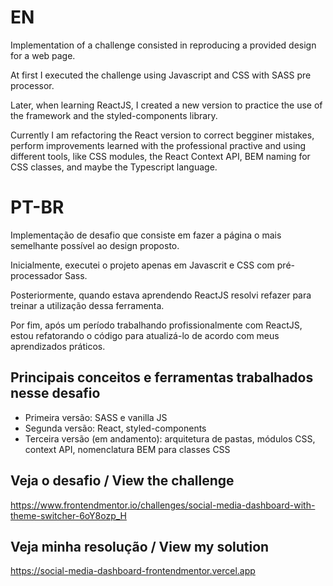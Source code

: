 # EN

Implementation of a challenge consisted in reproducing a provided design for a web page.

At first I executed the challenge using Javascript and CSS with SASS pre processor.

Later, when learning ReactJS, I created a new version to practice the use of the framework and the styled-components library.

Currently I am refactoring the React version to correct begginer mistakes, perform improvements learned with the professional practive and using different tools, like CSS modules, the React Context API, BEM naming for CSS classes, and maybe the Typescript language.

# PT-BR

Implementação de desafio que consiste em fazer a página o mais semelhante possível ao design proposto.

Inicialmente, executei o projeto apenas em Javascrit e CSS com pré-processador Sass.

Posteriormente, quando estava aprendendo ReactJS resolvi refazer para treinar a utilização dessa ferramenta.

Por fim, após um período trabalhando profissionalmente com ReactJS, estou refatorando o código para atualizá-lo de acordo com meus aprendizados práticos.

## Principais conceitos e ferramentas trabalhados nesse desafio

- Primeira versão: SASS e vanilla JS
- Segunda versão: React, styled-components
- Terceira versão (em andamento): arquitetura de pastas, módulos CSS, context API, nomenclatura BEM para classes CSS


## Veja o desafio / View the challenge
https://www.frontendmentor.io/challenges/social-media-dashboard-with-theme-switcher-6oY8ozp_H

## Veja minha resolução / View my solution
https://social-media-dashboard-frontendmentor.vercel.app
